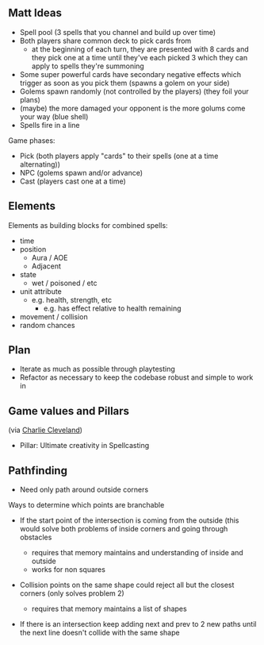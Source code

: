 ## Matt Ideas

- Spell pool (3 spells that you channel and build up over time)
- Both players share common deck to pick cards from
  - at the beginning of each turn, they are presented with 8 cards and they pick one at a time until they've each picked 3 which they can apply to spells they're summoning
- Some super powerful cards have secondary negative effects which trigger as soon as you pick them (spawns a golem on your side)
- Golems spawn randomly (not controlled by the players) (they foil your plans)
- (maybe) the more damaged your opponent is the more golums come your way (blue shell)
- Spells fire in a line

Game phases:

- Pick (both players apply "cards" to their spells (one at a time alternating))
- NPC (golems spawn and/or advance)
- Cast (players cast one at a time)

## Elements

Elements as building blocks for combined spells:

- time
- position
  - Aura / AOE
  - Adjacent
- state
  - wet / poisoned / etc
- unit attribute
  - e.g. health, strength, etc
    - e.g. has effect relative to health remaining
- movement / collision
- random chances

## Plan

- Iterate as much as possible through playtesting
- Refactor as necessary to keep the codebase robust and simple to work in

## Game values and Pillars

(via [Charlie Cleveland](https://www.charliecleveland.com/game-pillars/))

- Pillar: Ultimate creativity in Spellcasting

## Pathfinding
- Need only path around outside corners

Ways to determine which points are branchable 
  - If the start point of the intersection is coming from the outside (this would solve both problems of inside corners and going through obstacles
    - requires that memory maintains and understanding of inside and outside
    - works for non squares
  - Collision points on the same shape could reject all but the closest corners (only solves problem 2)
    - requires that memory maintains a list of shapes

  - If there is an intersection keep adding next and prev to 2 new paths until the next line doesn't collide with the same shape